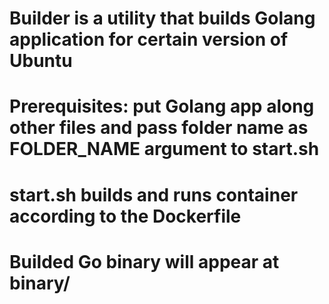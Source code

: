 # Builder is a utility that builds Golang application for certain version of Ubuntu
#  
# Prerequisites: put Golang app along other files and pass folder name as FOLDER_NAME argument to start.sh
#
# start.sh builds and runs container according to the Dockerfile
#
# Builded Go binary will appear at binary/ 